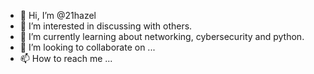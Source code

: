 - 👋 Hi, I’m @21hazel
- 👀 I’m interested in discussing with others.
- 🌱 I’m currently learning about networking, cybersecurity and python.
- 💞️ I’m looking to collaborate on ...
- 📫 How to reach me ...

<!---
21hazel/21hazel is a ✨ special ✨ repository because its `README.md` (this file) appears on your GitHub profile.
You can click the Preview link to take a look at your changes.
--->
